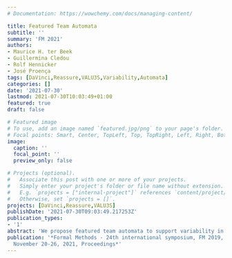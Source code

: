 ```yaml
---
# Documentation: https://wowchemy.com/docs/managing-content/

title: Featured Team Automata
subtitle: ''
summary: 'FM 2021'
authors:
- Maurice H. ter Beek
- Guillermina Cledou
- Rolf Hennicker
- José Proença
tags: [DaVinci,Reassure,VALU3S,Variability,Automata]
categories: []
date: '2021-07-30'
lastmod: 2021-07-30T10:03:49+01:00
featured: true
draft: false

# Featured image
# To use, add an image named `featured.jpg/png` to your page's folder.
# Focal points: Smart, Center, TopLeft, Top, TopRight, Left, Right, BottomLeft, Bottom, BottomRight.
image:
  caption: ''
  focal_point: ''
  preview_only: false

# Projects (optional).
#   Associate this post with one or more of your projects.
#   Simply enter your project's folder or file name without extension.
#   E.g. `projects = ["internal-project"]` references `content/project/deep-learning/index.md`.
#   Otherwise, set `projects = []`.
projects: [DaVinci,Reassure,VALU3S]
publishDate: '2021-07-30T09:03:49.217253Z'
publication_types:
- '1'
abstract: 'We propose featured team automata to support variability in the development and analysis of teams, which are systems of reactive components that communicate according to specified synchronisation types. A featured team automaton concisely describes a family of concrete product models for specific configurations determined by feature selection. We focus on the analysis of communication-safety properties, but doing so product-wise quickly becomes impractical. Therefore, we investigate how to lift notions of receptiveness (no message loss) to the level of family models. We show that featured (weak) receptiveness of featured team automata characterises (weak) receptiveness for all product instantiations. A prototypical tool supports the developed theory.'
publication: '*Formal Methods - 24th international symposium, FM 2019, Beijing, China,
  November 20-26, 2021, Proceedings*'
---
```

